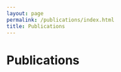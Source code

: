 ```yaml
---
layout: page
permalink: /publications/index.html
title: Publications
---
```


# Publications

<!-- ## Conference Paper

- [Deep Residual Neural Network for Efficient Traffic Sign Detection](https://leexinhao.github.io/mypaper/202302ICAROB.pdf)<br>**Hanlin Cai**, Zheng Li, Jiaqi Hu, Wei Hong Lim, Sew Sun Tiang, Mastaneh Mokayef, Chin Hong Wong<br>28th International Conference on Artificial Life and Robotics<br>Beppu, Japan. February, 2023. [Slides](https://leexinhao.github.io/mypaper/slides/2023-ICAROB-Pre.pdf).

- [An IoT Garbage Monitoring System for Effective Garbage Management](https://leexinhao.github.io/mypaper/202208cenim.pdf)<br>**Hanlin Cai**, Jiaqi Hu, Zheng Li, Wei Hong Lim, Mastaneh Mokayef, Chin Hong Wong<br>4th International Conference on Computer Engineering, Network and Intelligent Multimedia<br>Surabaya, Indonesia. November, 2022.<br>

<br>

---

## Working Manuscript

- RMS Testbed for IoT Cybersecurity Using Machine Learning Based Approach.<br>**Hanlin Cai** (Advisor: [Pietro Liò](https://www.cl.cam.ac.uk/~pl219/) and Chin Hong Wong)<br>[The latest manuscript](https://leexinhao.github.io/mypaper/202210camb.pdf) (during 2022 Summer Intern at Cambridge University)

<br> -->
